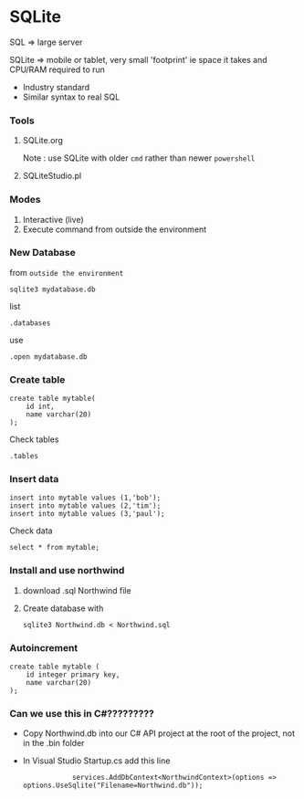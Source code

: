 # SQLite



SQL => large server

SQLite => mobile or tablet, very small 'footprint' ie space it takes and CPU/RAM required to run 

- Industry standard
- Similar syntax to real SQL

### Tools

1. SQLite.org

   Note : use SQLite with older `cmd` rather than newer `powershell`

2. SQLiteStudio.pl



### Modes

1. Interactive (live)
2. Execute command from outside the environment



### New Database

from `outside the environment` 

```
sqlite3 mydatabase.db
```

list 

```
.databases
```

use

```
.open mydatabase.db
```



### Create table

```
create table mytable(
	id int,
	name varchar(20)
);
```

Check tables

```
.tables
```

### Insert data

```
insert into mytable values (1,'bob');
insert into mytable values (2,'tim');
insert into mytable values (3,'paul');
```

Check data

```
select * from mytable;
```

### Install and use northwind

1. download .sql Northwind file

2. Create database with 

   ```
   sqlite3 Northwind.db < Northwind.sql
   ```

   

### Autoincrement

```
create table mytable (
	id integer primary key, 
	name varchar(20)  
);
```





### Can we use this in C#?????????

- Copy Northwind.db into our C# API project at the root of the project, not in the .bin folder

- In Visual Studio Startup.cs add this line

  ```
              services.AddDbContext<NorthwindContext>(options => options.UseSqlite("Filename=Northwind.db"));
  ```

  